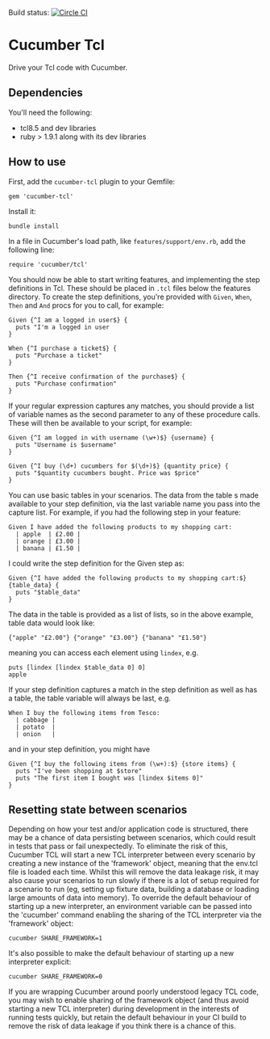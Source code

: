 Build status: [![Circle CI](https://circleci.com/gh/cucumber/cucumber-ruby-tcl/tree/master.svg?style=svg)](https://circleci.com/gh/cucumber/cucumber-ruby-tcl/tree/master)

Cucumber Tcl
============

Drive your Tcl code with Cucumber.

Dependencies
------------

You'll need the following:

* tcl8.5 and dev libraries
* ruby > 1.9.1 along with its dev libraries

How to use
----------

First, add the `cucumber-tcl` plugin to your Gemfile:

    gem 'cucumber-tcl'

Install it:

    bundle install

In a file in Cucumber's load path, like `features/support/env.rb`, add the following line:

    require 'cucumber/tcl'

You should now be able to start writing features, and implementing the step definitions in Tcl. These should be placed in `.tcl` files below the features directory. To create the step definitions, you're provided with `Given`, `When`, `Then` and `And` procs for you to call, for example:

    Given {^I am a logged in user$} {
      puts "I'm a logged in user
    }

    When {^I purchase a ticket$} {
      puts "Purchase a ticket"
    }

    Then {^I receive confirmation of the purchase$} {
      puts "Purchase confirmation"
    }

If your regular expression captures any matches, you should provide a list of variable names as the second parameter to any of these procedure calls. These will then be available to your script, for example:

    Given {^I am logged in with username (\w+)$} {username} {
      puts "Username is $username"
    }

    Given {^I buy (\d+) cucumbers for $(\d+)$} {quantity price} {
      puts "$quantity cucumbers bought. Price was $price"
    }

You can use basic tables in your scenarios. The data from the table s made available to your step definition, via the last variable name you pass into the capture list. For example, if you had the following step in your feature:

    Given I have added the following products to my shopping cart:
      | apple  | £2.00 |
      | orange | £3.00 |
      | banana | £1.50 |

I could write the step definition for the Given step as:

    Given {^I have added the following products to my shopping cart:$} {table_data} {
      puts "$table_data"
    }

The data in the table is provided as a list of lists, so in the above example, table data would look like:

    {"apple" "£2.00"} {"orange" "£3.00"} {"banana" "£1.50"}

meaning you can access each element using `lindex`, e.g.

    puts [lindex [lindex $table_data 0] 0]
    apple

If your step definition captures a match in the step definition as well as has a table, the table variable will always be last, e.g.

    When I buy the following items from Tesco:
      | cabbage |
      | potato  |
      | onion   |

and in your step definition, you might have

    Given {^I buy the following items from (\w+):$} {store items} {
      puts "I've been shopping at $store"
      puts "The first item I bought was [lindex $items 0]"
    }

Resetting state between scenarios
---------------------------------

Depending on how your test and/or application code is structured, there may be a chance of data persisting between scenarios, which could result in tests that pass or fail unexpectedly.  To eliminate the risk of this, Cucumber TCL will start a new TCL interpreter between every scenario by creating a new instance of the 'framework' object, meaning that the env.tcl file is loaded each time.  Whilst this will remove the data leakage risk, it may also cause your scenarios to run slowly if there is a lot of setup required for a scenario to run (eg, setting up fixture data, building a database or loading large amounts of data into memory).  To override the default behaviour of starting up a new interpreter, an environment variable can be passed into the 'cucumber' command enabling the sharing of the TCL interpreter via the 'framework' object:

    cucumber SHARE_FRAMEWORK=1

It's also possible to make the default behaviour of starting up a new interpreter explicit:

    cucumber SHARE_FRAMEWORK=0

If you are wrapping Cucumber around poorly understood legacy TCL code, you may wish to enable sharing of the framework object (and thus avoid starting a new TCL interpreter) during development in the interests of running tests quickly, but retain the default behaviour in your CI build to remove the risk of data leakage if you think there is a chance of this.
